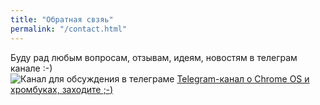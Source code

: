 ```yaml
---
title: "Обратная свзяь"
permalink: "/contact.html"
---
```


Буду рад любым вопросам, отзывам, идеям, новостям в телеграм канале :-)
<br />
<img src="/assets/telegram.png" alt="Канал для обсуждения в телеграме" />
<a href="https://t.me/pro_chromeos" target="_blank">Telegram-канал о Chrome OS и хромбуках, заходите ;-) </a>